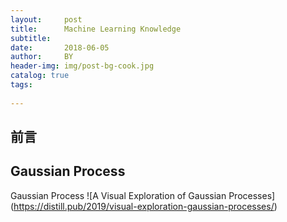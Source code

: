 ```yaml
---
layout:     post
title:      Machine Learning Knowledge
subtitle:   
date:       2018-06-05
author:     BY
header-img: img/post-bg-cook.jpg
catalog: true
tags:
    
---
```


## 前言



## Gaussian Process
Gaussian Process ![A Visual Exploration of Gaussian Processes] (https://distill.pub/2019/visual-exploration-gaussian-processes/)
